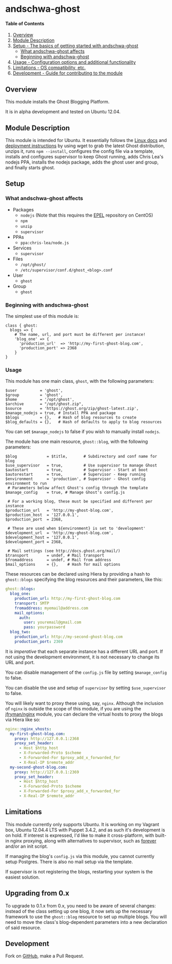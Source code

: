 # andschwa-ghost

#### Table of Contents

1. [Overview](#overview)
2. [Module Description](#module-description)
3. [Setup - The basics of getting started with andschwa-ghost](#setup)
    * [What andschwa-ghost affects](#what-andschwa-ghost-affects)
    * [Beginning with andschwa-ghost](#beginning-with-andschwa-ghost)
4. [Usage - Configuration options and additional functionality](#usage)
5. [Limitations - OS compatibility, etc.](#limitations)
6. [Development - Guide for contributing to the module](#development)

## Overview

This module installs the Ghost Blogging Platform.

It is in alpha development and tested on Ubuntu 12.04.

## Module Description

This module is intended for Ubuntu. It essentially follows the
[Linux docs](http://docs.ghost.org/installation/linux/) and
[deployment instructions](http://docs.ghost.org/installation/deploy/)
by using wget to grab the latest Ghost distribution, unzips it, runs
`npm --install`, configures the config file via a template, installs
and configures supervisor to keep Ghost running, adds Chris Lea's
nodejs PPA, installs the nodejs package, adds the ghost user and
group, and finally starts ghost.

## Setup

### What andschwa-ghost affects

* Packages
    * `nodejs` (Note that this requires the [EPEL](https://fedoraproject.org/wiki/EPEL) repository on CentOS)
	* `npm`
	* `unzip`
	* `supervisor`
* PPAs
    * `ppa:chris-lea/node.js`
* Services
    * `supervisor`
* Files
    * `/opt/ghost/`
    * `/etc/supervisor/conf.d/ghost_<blog>.conf`
* User
    * `ghost`
* Group
    * `ghost`

### Beginning with andschwa-ghost

The simplest use of this module is:

```puppet
class { ghost:
  blogs => {
    # The name, url, and port must be different per instance!
    'blog_one' => {
      'production_url'  => 'http://my-first-ghost-blog.com',
      'production_port' => 2368
    }
}
```

### Usage

This module has one main class, `ghost`, with the following
parameters:

```puppet
$user          = 'ghost',
$group         = 'ghost',
$home          = '/opt/ghost',
$archive       = "/opt/ghost.zip",
$source        = 'https://ghost.org/zip/ghost-latest.zip',
$manage_nodejs = true, # Install PPA and package
$blogs         = {},   # Hash of blog resources to create
$blog_defaults = {},   # Hash of defaults to apply to blog resources
```

You can set `$manage_nodejs` to false if you wish to manually install
`nodejs`.

The module has one main resource, `ghost::blog`, with the following
parameters:

```puppet
$blog             = $title,       # Subdirectory and conf name for blog
$use_supervisor   = true,         # Use supervisor to manage Ghost
$autostart        = true,         # Supervisor - Start at boot
$autorestart      = true,         # Supervisor - Keep running
$environment      = 'production', # Supervisor - Ghost config environment to run
 # Parameters below affect Ghost's config through the template
$manage_config    = true, # Manage Ghost's config.js

 # For a working blog, these must be specified and different per instance
$production_url   = 'http://my-ghost-blog.com',
$production_host  = '127.0.0.1',
$production_port  = 2368,

 # These are used when ${environment} is set to 'development'
$development_url  = 'http://my-ghost-blog.com',
$development_host = '127.0.0.1',
$development_port = 2368,

 # Mail settings (see http://docs.ghost.org/mail/)
$transport        = undef, # Mail transport
$fromaddress      = undef, # Mail from address
$mail_options     = {},    # Hash for mail options
```

These resources can be declared using Hiera by providing a hash to
`ghost::blogs` specifying the blog resources and their parameters,
like this:

```yaml
ghost::blogs:
  blog_one:
    production_url: http://my-first-ghost-blog.com
    transport: SMTP
	fromaddress: myemail@address.com
	mail_options:
	  auth:
        user: youremail@gmail.com
        pass: yourpassword
  blog_two:
    production_url: http://my-second-ghost-blog.com
    production_port: 2369
```

It is *imperative* that each separate instance has a different URL and
port. If not using the development environment, it is not necessary to
change its URL and port.

You can disable management of the `config.js` file by setting
`$manage_config` to false.

You can disable the use and setup of `supervisor` by setting
`$use_supervisor` to false.

You will likely want to proxy these using, say, `nginx`. Although the
inclusion of `nginx` is outside the scope of this module, if you are
using the [jfryman/nginx](https://forge.puppetlabs.com/jfryman/nginx)
module, you can declare the virtual hosts to proxy the blogs via Hiera
like so:

```yaml
nginx::nginx_vhosts:
  my-first-ghost-blog.com:
    proxy: http://127.0.0.1:2368
    proxy_set_header:
      - Host $http_host
      - X-Forwarded-Proto $scheme
      - X-Forwarded-For $proxy_add_x_forwarded_for
      - X-Real-IP $remote_addr
  my-second-ghost-blog.com:
    proxy: http://127.0.0.1:2369
    proxy_set_header:
      - Host $http_host
      - X-Forwarded-Proto $scheme
      - X-Forwarded-For $proxy_add_x_forwarded_for
      - X-Real-IP $remote_addr
```

## Limitations

This module currently only supports Ubuntu. It is working on my
Vagrant box, Ubuntu 12.04.4 LTS with Puppet 3.4.2, and as such it's
development is on hold. If interest is expressed, I'd like to make it
cross-platform, with built-in nginx proxying, along with alternatives
to supervisor, such as [forever](https://npmjs.org/package/forever)
and/or an init script.

If managing the blog's `config.js` via this module, you cannot
currently setup Postgres. There is also no mail setup via the
template.

If supervisor is not registering the blogs, restarting your system is
the easiest solution.

## Upgrading from 0.x

To upgrade to 0.1.x from 0.x, you need to be aware of several changes:
instead of the class setting up one blog, it now sets up the necessary
framework to use the `ghost::blog` resource to set up multiple
blogs. You will need to move the class's blog-dependent parameters into a new
declaration of said resource.

## Development

Fork on
[GitHub](https://github.com/andschwa/puppet-ghost), make
a Pull Request.
